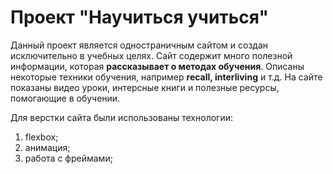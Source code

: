 # Проект "Научиться учиться" #

Данный проект является одностраничным сайтом и создан иcключительно в учебных целях.
Сайт содержит много полезной информации, которая **рассказывает о методах обучения**.
Описаны некоторые техники обучения, например **recall, interliving** и т.д. На сайте
показаны видео уроки, интерсные книги и полезные ресурсы, помогающие в обучении.

Для верстки сайта были использованы технологии:
1. flexbox;
2. анимация;
3. работа с фреймами;
